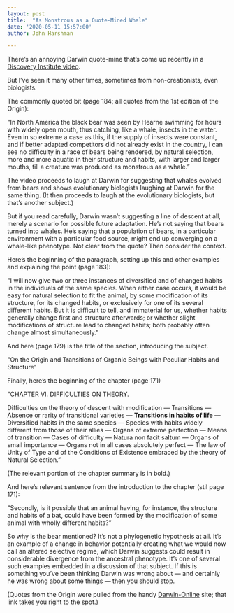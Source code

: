 ```yaml
---
layout: post
title:  "As Monstrous as a Quote-Mined Whale"
date: '2020-05-11 15:57:00'
author: John Harshman

---
```


There’s an annoying Darwin quote-mine that’s come up recently in a <a href="https://www.youtube.com/watch?v=wq_oYftA2ow">Discovery Institute video</a>. 

But I’ve seen it many other times, sometimes from non-creationists, even biologists.

The commonly quoted bit (page 184; all quotes from the 1st edition of the Origin):

"In North America the black bear was seen by Hearne swimming for hours with widely open mouth, thus catching, like a whale, insects in the water. Even in so extreme a case as this, if the supply of insects were constant, and if better adapted competitors did not already exist in the country, I can see no difficulty in a race of bears being rendered, by natural selection, more and more aquatic in their structure and habits, with larger and larger mouths, till a creature was produced as monstrous as a whale.”

The video proceeds to laugh at Darwin for suggesting that whales evolved from bears and shows evolutionary biologists laughing at Darwin for the same thing. (It then proceeds to laugh at the evolutionary biologists, but that’s another subject.)

But if you read carefully, Darwin wasn’t suggesting a line of descent at all, merely a scenario for possible future adaptation. He’s not saying that bears turned into whales. He’s saying that a population of bears, in a particular environment with a particular food source, might end up converging on a whale-like phenotype. Not clear from the quote? Then consider the context. 

Here’s the beginning of the paragraph, setting up this and other examples and explaining the point (page 183):

"I will now give two or three instances of diversified and of changed habits in the individuals of the same species. When either case occurs, it would be easy for natural selection to fit the animal, by some modification of its structure, for its changed habits, or exclusively for one of its several different habits. But it is difficult to tell, and immaterial for us, whether habits generally change first and structure afterwards; or whether slight modifications of structure lead to changed habits; both probably often change almost simultaneously.”

And here (page 179) is the title of the section, introducing the subject.

"On the Origin and Transitions of Organic Beings with Peculiar Habits and Structure"

Finally, here’s the beginning of the chapter (page 171)

"CHAPTER VI. DIFFICULTIES ON THEORY. 

Difficulties on the theory of descent with modification — Transitions — Absence or rarity of transitional varieties — <b>Transitions in habits of life</b> — Diversified habits in the same species — Species with habits widely different from those of their allies — Organs of extreme perfection — Means of transition — Cases of difficulty — Natura non facit saltum — Organs of small importance — Organs not in all cases absolutely perfect — The law of Unity of Type and of the Conditions of Existence embraced by the theory of Natural Selection.”

(The relevant portion of the chapter summary is in bold.)

And here’s relevant sentence from the introduction to the chapter (stil page 171):

"Secondly, is it possible that an animal having, for instance, the structure and habits of a bat, could have been formed by the modification of some animal with wholly different habits?”

So why is the bear mentioned? It’s not a phylogenetic hypothesis at all. It’s an example of a change in behavior potentially creating what we would now call an altered selective regime, which Darwin suggests could result in considerable divergence from the ancestral phenotype. It’s one of several such examples embedded in a discussion of that subject. If this is something you’ve been thinking Darwin was wrong about — and certainly he was wrong about some things — then you should stop.


(Quotes from the Origin were pulled from the handy <a href="http://darwin-online.org.uk/Variorum/1859/1859-171-c-1860.html">Darwin-Online</a> site; that link takes you right to the spot.)


